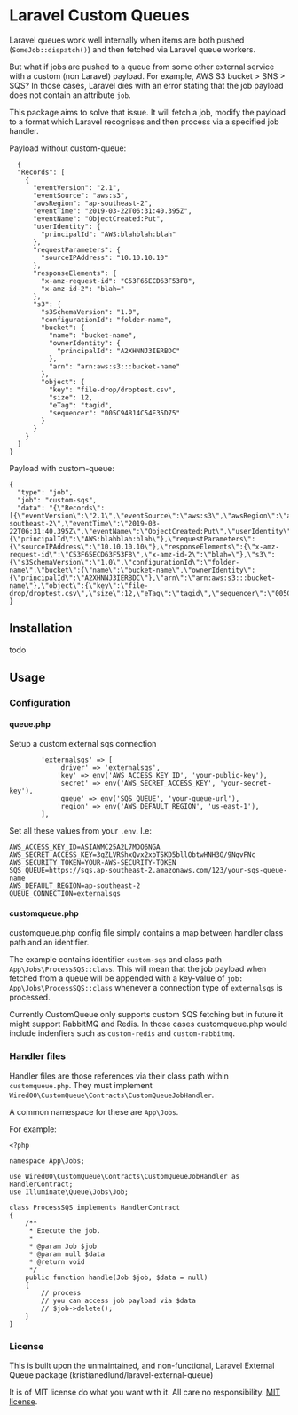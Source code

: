 # Laravel Custom Queues

Laravel queues work well internally when items are both pushed (`SomeJob::dispatch()`) and then fetched via Laravel queue workers. 

But what if jobs are pushed to a queue from some other external service with a custom (non Laravel) payload. For example, AWS S3 bucket > SNS > SQS? In those cases, Laravel dies with an error stating that the job payload does not contain an attribute `job`.

This package aims to solve that issue. It will fetch a job,  modify the payload to a format which Laravel recognises and then process via a specified job handler.

Payload without custom-queue:
```  
  {
  "Records": [
    {
      "eventVersion": "2.1",
      "eventSource": "aws:s3",
      "awsRegion": "ap-southeast-2",
      "eventTime": "2019-03-22T06:31:40.395Z",
      "eventName": "ObjectCreated:Put",
      "userIdentity": {
        "principalId": "AWS:blahblah:blah"
      },
      "requestParameters": {
        "sourceIPAddress": "10.10.10.10"
      },
      "responseElements": {
        "x-amz-request-id": "C53F65ECD63F53F8",
        "x-amz-id-2": "blah="
      },
      "s3": {
        "s3SchemaVersion": "1.0",
        "configurationId": "folder-name",
        "bucket": {
          "name": "bucket-name",
          "ownerIdentity": {
            "principalId": "A2XHNNJ3IERBDC"
          },
          "arn": "arn:aws:s3:::bucket-name"
        },
        "object": {
          "key": "file-drop/droptest.csv",
          "size": 12,
          "eTag": "tagid",
          "sequencer": "005C94814C54E35D75"
        }
      }
    }
  ]
}
```

Payload with custom-queue:
```  
{
  "type": "job",
  "job": "custom-sqs",
  "data": "{\"Records\":[{\"eventVersion\":\"2.1\",\"eventSource\":\"aws:s3\",\"awsRegion\":\"ap-southeast-2\",\"eventTime\":\"2019-03-22T06:31:40.395Z\",\"eventName\":\"ObjectCreated:Put\",\"userIdentity\":{\"principalId\":\"AWS:blahblah:blah\"},\"requestParameters\":{\"sourceIPAddress\":\"10.10.10.10\"},\"responseElements\":{\"x-amz-request-id\":\"C53F65ECD63F53F8\",\"x-amz-id-2\":\"blah=\"},\"s3\":{\"s3SchemaVersion\":\"1.0\",\"configurationId\":\"folder-name\",\"bucket\":{\"name\":\"bucket-name\",\"ownerIdentity\":{\"principalId\":\"A2XHNNJ3IERBDC\"},\"arn\":\"arn:aws:s3:::bucket-name\"},\"object\":{\"key\":\"file-drop/droptest.csv\",\"size\":12,\"eTag\":\"tagid\",\"sequencer\":\"005C94814C54E35D75\"}}}]}"
}
```

## Installation

todo

## Usage

### Configuration

#### queue.php
Setup a custom external sqs connection

```
        'externalsqs' => [
            'driver' => 'externalsqs',
            'key' => env('AWS_ACCESS_KEY_ID', 'your-public-key'),
            'secret' => env('AWS_SECRET_ACCESS_KEY', 'your-secret-key'),
            'queue' => env('SQS_QUEUE', 'your-queue-url'),
            'region' => env('AWS_DEFAULT_REGION', 'us-east-1'),
        ],
```

Set all these values from your `.env`. I.e: 

```
AWS_ACCESS_KEY_ID=ASIAWMC25A2L7MDO6NGA
AWS_SECRET_ACCESS_KEY=3qZLVRShxQvx2xbTSKD5bllObtwHNH3O/9NqvFNc
AWS_SECURITY_TOKEN=YOUR-AWS-SECURITY-TOKEN
SQS_QUEUE=https://sqs.ap-southeast-2.amazonaws.com/123/your-sqs-queue-name
AWS_DEFAULT_REGION=ap-southeast-2
QUEUE_CONNECTION=externalsqs
```

#### customqueue.php
customqueue.php config file simply contains a map between handler class path and an identifier. 

The example contains identifier `custom-sqs` and class path `App\Jobs\ProcessSQS::class`. This will mean that the job payload when fetched from a queue will be appended with a key-value of `job: App\Jobs\ProcessSQS::class` whenever a connection type of `externalsqs` is processed.

Currently CustomQueue only supports custom SQS fetching but in future it might support RabbitMQ and Redis. In those cases customqueue.php would include indenfiers such as `custom-redis` and `custom-rabbitmq`.

### Handler files

Handler files are those references via their class path within `customqueue.php`. They must implement `Wired00\CustomQueue\Contracts\CustomQueueJobHandler`.

A common namespace for these are `App\Jobs`.

For example:
```
<?php

namespace App\Jobs;

use Wired00\CustomQueue\Contracts\CustomQueueJobHandler as HandlerContract;
use Illuminate\Queue\Jobs\Job;

class ProcessSQS implements HandlerContract
{
    /**
     * Execute the job.
     *
     * @param Job $job
     * @param null $data
     * @return void
     */
    public function handle(Job $job, $data = null)
    {
        // process
        // you can access job payload via $data
		// $job->delete();
    }
}

```

### License
This is built upon the unmaintained, and non-functional, Laravel External Queue package (kristianedlund/laravel-external-queue)

It is of MIT license do what you want with it. All care no responsibility.
[MIT license](http://opensource.org/licenses/MIT).